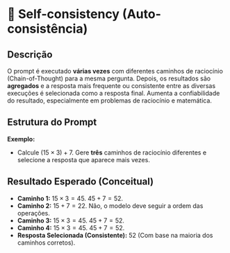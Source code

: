 # 📝 Self-consistency (Auto-consistência)

## Descrição
O prompt é executado **várias vezes** com diferentes caminhos de raciocínio (Chain-of-Thought) para a mesma pergunta. Depois, os resultados são **agregados** e a resposta mais frequente ou consistente entre as diversas execuções é selecionada como a resposta final. Aumenta a confiabilidade do resultado, especialmente em problemas de raciocínio e matemática.

## Estrutura do Prompt
**Exemplo:**
- Calcule $(15 \times 3) + 7$. Gere **três** caminhos de raciocínio diferentes e selecione a resposta que aparece mais vezes.

## Resultado Esperado (Conceitual)
- **Caminho 1:** $15 \times 3 = 45$. $45 + 7 = 52$.
- **Caminho 2:** $15 + 7 = 22$. Não, o modelo deve seguir a ordem das operações.
- **Caminho 3:** $15 \times 3 = 45$. $45 + 7 = 52$.
- **Caminho 4:** $15 \times 3 = 45$. $45 + 7 = 52$.
- **Resposta Selecionada (Consistente):** 52 (Com base na maioria dos caminhos corretos).